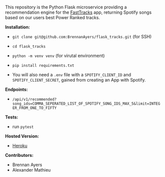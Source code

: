 This repository is the Python Flask microservice providing a recommendation engine for the [FastTracks](https://github.com/alexander-mathieu/fast_tracks) app, returning Spotify songs based on our users best Power Ranked tracks.

__Installation:__
- `git clone git@github.com:BrennanAyers/flask_tracks.git` (for SSH)
- `cd flask_tracks`
- `python -m venv venv` (for virutal environment)
- `pip install requirements.txt`

- You will also need a `.env` file with a `SPOTIFY_CLIENT_ID` and `SPOTIFY_CLIENT_SECRET`, gained from creating an App with Spotify.

__Endpoints:__
- `/api/v1/recommended?song_ids=COMMA_SEPERATED_LIST_OF_SPOTIFY_SONG_IDS_MAX_5&limit=INTEGER_FROM_ONE_TO_FIFTY`

__Tests:__
- run `pytest`

__Hosted Version:__
- [Heroku](https://fast-tracks-flask.herokuapp.com)

__Contributors:__
- Brennan Ayers
- Alexander Mathieu
